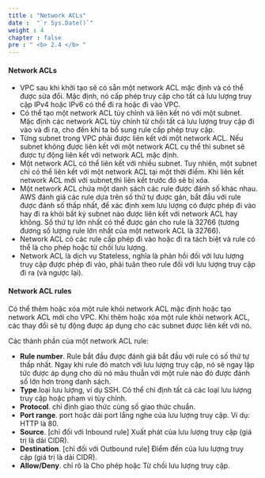 ```yaml
---
title : "Network ACLs"
date :  "`r Sys.Date()`" 
weight : 4
chapter : false
pre : " <b> 2.4 </b> "
---
```


#### Network ACLs


* VPC sau khi khởi tạo sẽ có sẵn một network ACL mặc định và có thể được sửa đổi. Mặc định, nó cấp phép truy cập cho tất cả lưu lượng truy cập IPv4 hoặc IPv6 có thể đi ra hoặc đi vào VPC. 
* Có thể tạo một network ACL tùy chỉnh và liên kết nó với một subnet. Mặc định các network ACL tùy chỉnh từ chối tất cả lưu lượng truy cập đi vào và đi ra, cho đến khi ta bổ sung rule cấp phép truy cập.
* Từng subnet trong VPC phải được liên kết với một network ACL. Nếu subnet không được liên kết với một network ACL cụ thể thì subnet sẽ được tự động liên kết với network ACL mặc định.
* Một network ACL có thể liên kết với nhiều subnet. Tuy nhiên, một subnet chỉ có thể liên kết với một network ACL tại một thời điểm. Khi liên kết network ACL mới với subnet,thì liên kết trước đó sẽ bị xóa.
* Một network ACL chứa một danh sách các rule được đánh số khác nhau. AWS đánh giá các rule dựa trên số thứ tự được gán, bắt đầu với rule được đánh số thấp nhất, để xác định xem lưu lượng có được phép đi vào hay đi ra khỏi bất kỳ subnet nào được liên kết với network ACL hay không. 
Số thứ tự lớn nhất có thể được gán cho rule là 32766 (tương đương số lượng rule lớn nhất của một network ACL là 32766).
* Network ACL có các rule cấp phép đi vào hoặc đi ra tách biệt và rule có thể là cho phép hoặc từ chối lưu lượng.
* Network ACL là dịch vụ Stateless, nghĩa là phản hồi đối với lưu lượng truy cập được phép đi vào, phải tuân theo rule đối với lưu lượng truy cập đi ra (và ngược lại).

#### Network ACL rules

Có thể thêm hoặc xóa một rule khỏi network ACL mặc định hoặc tạo network ACL mới cho VPC. Khi thêm hoặc xóa một rule khỏi network ACL, các thay đổi sẽ tự động được áp dụng cho các subnet được liên kết với nó.

Các thành phần của một network ACL rule:
* **Rule number**. Rule bắt đầu được đánh giá bắt đầu với rule có số thứ tự thấp nhất. 
Ngay khi rule đó match với lưu lượng truy cập, nó sẽ ngay lập tức được áp dụng cho dù nó mâu thuẫn với một rule nào đó được đánh số lớn hơn trong danh sách.
* **Type**.loại lưu lượng, ví dụ SSH. Có thể chỉ định tất cả các loại lưu lượng truy cập hoặc phạm vi tùy chỉnh.
* **Protocol**.  chỉ định giao thức cùng số giao thức chuẩn.
* **Port range**. port hoặc dải port lắng nghe của lưu lượng truy cập. Ví dụ: HTTP là 80.
* **Source**. [chỉ đối với Inbound rule] Xuất phát của lưu lượng truy cập (giá trị là dải CIDR).
* **Destination**. [chỉ đối với Outbound rule] Điểm đến của lưu lượng truy cập (giá trị là dải CIDR).
* **Allow/Deny**.  chỉ rõ là Cho phép hoặc Từ chối lưu lượng truy cập.